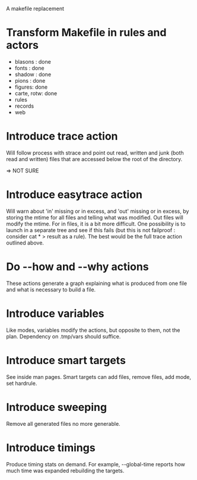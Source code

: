 A makefile replacement

# Transform Makefile in rules and actors

 * blasons : done
 * fonts : done
 * shadow : done
 * pions : done
 * figures: done
 * carte, rotw: done
 * rules
 * records
 * web

# Introduce trace action

Will follow process with strace and point out read, written and junk
(both read and written) files that are accessed below the root of the
directory.

=> NOT SURE

# Introduce easytrace action

Will warn about 'in' missing or in excess, and 'out' missing or in
excess, by storing the mtime for all files and telling what was
modified. Out files will modify the mtime. For in files, it is a bit
more difficult. One possibility is to launch in a separate tree and see
if this fails (but this is not failproof : consider cat * > result as a
rule). The best would be the full trace action outlined above.

# Do --how and --why actions

These actions generate a graph explaining what is produced from one file and
what is necessary to build a file.

# Introduce variables

Like modes, variables modify the actions, but opposite to them, not the plan.
Dependency on .tmp/vars should suffice.

# Introduce smart targets

See inside man pages. Smart targets can add files, remove files, add
mode, set hardrule.

# Introduce sweeping

Remove all generated files no more generable.

# Introduce timings

Produce timing stats on demand. For example, --global-time reports how
much time was expanded rebuilding the targets.


